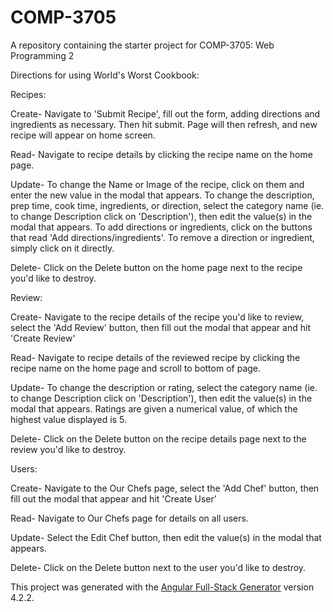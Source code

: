 # COMP-3705
A repository containing the starter project for COMP-3705: Web Programming 2

Directions for using World's Worst Cookbook:

Recipes:

Create- Navigate to 'Submit Recipe', fill out the form, adding directions and ingredients as necessary. Then hit submit. Page will then refresh, and new recipe will appear on home screen.
  
Read- Navigate to recipe details by clicking the recipe name on the home page.
  
Update- To change the Name or Image of the recipe, click on them and enter the new value in the modal that appears. To change the description, prep time, cook time, ingredients, or direction, select the category name (ie. to change Description click on 'Description'), then edit the value(s) in the modal that appears. To add directions or ingredients, click on the buttons that read 'Add directions/ingredients'. To remove a direction or ingredient, simply click on it directly.
  
Delete- Click on the Delete button on the home page next to the recipe you'd like to destroy. 


Review:

Create- Navigate to the recipe details of the recipe you'd like to review, select the 'Add Review' button, then fill out the modal that appear and hit 'Create Review'
  
Read- Navigate to recipe details of the reviewed recipe by clicking the recipe name on the home page and scroll to bottom of page.
  
Update- To change the description or rating, select the category name (ie. to change Description click on 'Description'), then edit the value(s) in the modal that appears. Ratings are given a numerical value, of which the highest value displayed is 5.
  
Delete- Click on the Delete button on the recipe details page next to the review you'd like to destroy. 

Users:

Create- Navigate to the Our Chefs page, select the 'Add Chef' button, then fill out the modal that appear and hit 'Create User'
  
Read- Navigate to Our Chefs page for details on all users.
  
Update- Select the Edit Chef button, then edit the value(s) in the modal that appears.
  
Delete- Click on the Delete button next to the user you'd like to destroy. 

This project was generated with the [Angular Full-Stack Generator](https://github.com/DaftMonk/generator-angular-fullstack) version 4.2.2.
